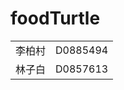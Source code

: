 # foodTurtle
<table>
  <tr>
    <td>李柏村</td>
    <td>D0885494</td>
  <tr>
    <td>林子白</td>
    <td>D0857613</td>
